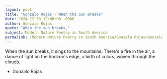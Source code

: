 ```yaml
---
layout: post
title: "Gonzalo Rojas - When the Sun Breaks"
date: 2024-12-30 12:00:00 -0000
author: Gonzalo Rojas
quote: "When the sun breaks,"
subject: Modern Nature Poetry in South America
permalink: /Modern Nature Poetry in South America/Gonzalo Rojas/Gonzalo Rojas - When the Sun Breaks
---
```


When the sun breaks,
it sings to the mountains.
There's a fire in the air,
a dance of light
on the horizon's edge,
a birth of colors,
woven through the clouds.

- Gonzalo Rojas

